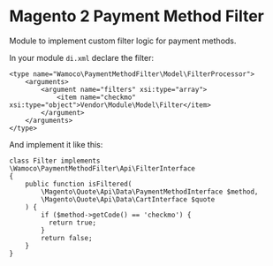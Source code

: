 # Magento 2 Payment Method Filter

Module to implement custom filter logic for payment methods.

In your module `di.xml` declare the filter:

    <type name="Wamoco\PaymentMethodFilter\Model\FilterProcessor">
        <arguments>
            <argument name="filters" xsi:type="array">
                <item name="checkmo" xsi:type="object">Vendor\Module\Model\Filter</item>
            </argument>
        </arguments>
    </type>

And implement it like this:

    class Filter implements \Wamoco\PaymentMethodFilter\Api\FilterInterface
    {
        public function isFiltered(
            \Magento\Quote\Api\Data\PaymentMethodInterface $method,
            \Magento\Quote\Api\Data\CartInterface $quote
        ) {
            if ($method->getCode() == 'checkmo') {
              return true;
            }
            return false;
        }
    }

